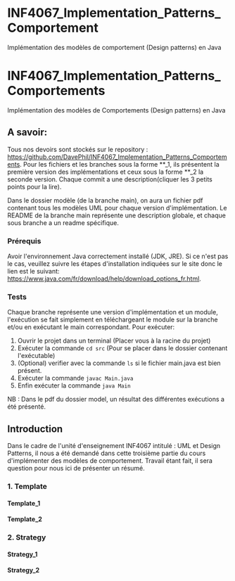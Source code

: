 # INF4067_Implementation_Patterns_Comportement
Implémentation des modèles de comportement (Design patterns) en Java

# INF4067_Implementation_Patterns_Comportements
Implémentation des modèles de Comportements (Design patterns) en Java

## A savoir:
Tous nos devoirs sont stockés sur le repository : https://github.com/DavePhil/INF4067_Implementation_Patterns_Comportements.
Pour les fichiers et les branches sous la forme **_1, ils présentent la première version des implémentations et ceux
sous la forme **_2 la seconde version. Chaque commit a une description(cliquer les 3 petits points pour
la lire).

Dans le dossier modèle (de la branche main), on aura un fichier pdf contenant tous les modèles UML pour chaque
version d'implémentation.
Le README de la branche main représente une description globale, et chaque sous branche a un
readme spécifique.

### Prérequis
Avoir l'environnement Java correctement installé (JDK, JRE). Si ce n'est pas le cas, veuillez
suivre les étapes d'installation indiquées sur le site donc le lien est le suivant:
https://www.java.com/fr/download/help/download_options_fr.html.

### Tests
Chaque branche représente une version d'implémentation et un module, l'exécution se fait simplement en téléchargeant
le module sur la branche et/ou en exécutant le main correspondant. 
Pour exécuter:

1. Ouvrir le projet dans un terminal (Placer vous à la racine du projet)
2. Exécuter la commande `cd src` (Pour se placer dans le dossier contenant l'exécutable)
3. (Optional) verifier avec la commande `ls` si le fichier main.java est bien présent.
4. Exécuter la commande `javac Main.java`
5. Enfin exécuter la commande `java Main`

NB : Dans le pdf du dossier model, un résultat des différentes exécutions a été présenté.

## Introduction
Dans le cadre de l'unité d'enseignement INF4067 intitulé : UML et Design Patterns, il nous a été
demandé dans cette troisième partie du cours d'implémenter des modèles de comportement. Travail étant fait,
il sera question pour nous ici de présenter un résumé.

### 1. Template

#### Template_1


#### Template_2


### 2. Strategy


#### Strategy_1


#### Strategy_2